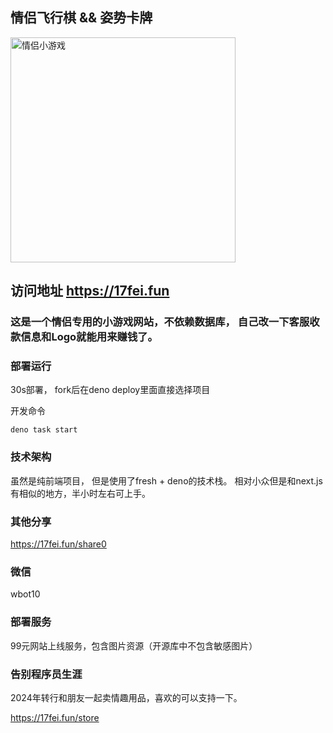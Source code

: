 ## 情侣飞行棋 && 姿势卡牌

<img src="menu.png" width="360px" alt="情侣小游戏"/>

## 访问地址 https://17fei.fun

### 这是一个情侣专用的小游戏网站，不依赖数据库， 自己改一下客服收款信息和Logo就能用来赚钱了。

### 部署运行

30s部署， fork后在deno deploy里面直接选择项目

开发命令

```
deno task start
```

### 技术架构

虽然是纯前端项目， 但是使用了fresh + deno的技术栈。 相对小众但是和next.js有相似的地方，半小时左右可上手。

### 其他分享

https://17fei.fun/share0

### 微信

wbot10

### 部署服务

99元网站上线服务，包含图片资源（开源库中不包含敏感图片）

### 告别程序员生涯

2024年转行和朋友一起卖情趣用品，喜欢的可以支持一下。

https://17fei.fun/store
